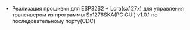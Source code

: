 - Реализация прошивки для ESP32S2 + Lora(sx127x) для управления трансивером из программы Sx1276SKA(PC GUI) v1.0.1  по последовательному порту(СDC)  








